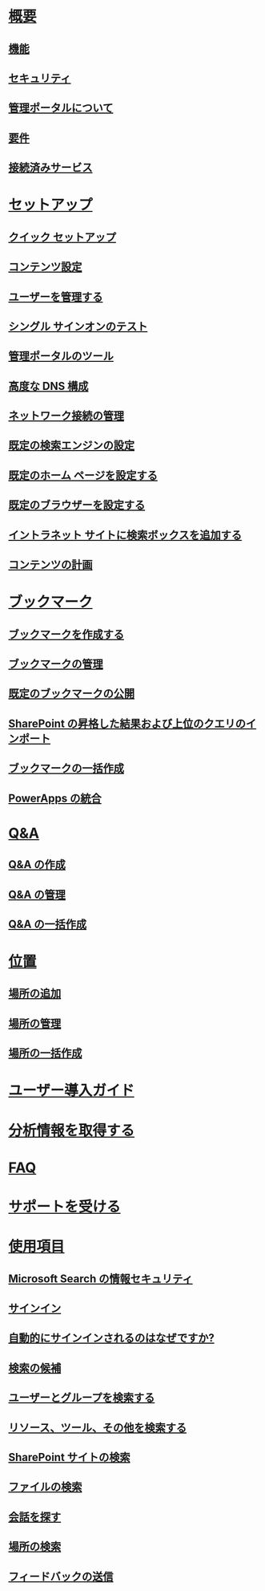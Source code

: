 # [概要](why-microsoft-search.md)
## [機能](features.md)
## [セキュリティ](security.md)
## [管理ポータルについて](about-the-admin-portal.md)
## [要件](requirements.md)
## [接続済みサービス](connected-services.md)
# [セットアップ](set-up-microsoft-search.md)
## [クイック セットアップ](quick-set-up.md)
## [コンテンツ設定](content-settings.md)
## [ユーザーを管理する](add-users.md)
## [シングル サインオンのテスト](test-single-sign-on.md)
## [管理ポータルのツール](admin-portal-tools.md)
## [高度な DNS 構成](advanced-dns-configuration.md)
## [ネットワーク接続の管理](manage-network-connections.md)
## [既定の検索エンジンの設定](set-default-search-engine.md)
## [既定のホーム ページを設定する](set-default-homepage.md)
## [既定のブラウザーを設定する](set-default-browser.md)
## [イントラネット サイトに検索ボックスを追加する](add-a-search-box-to-your-intranet-site.md)
## [コンテンツの計画](plan-your-content.md)
# [ブックマーク](create-and-manage-bookmarks.md)
## [ブックマークを作成する](create-bookmarks.md)
## [ブックマークの管理](manage-bookmarks.md)
## [既定のブックマークの公開](publish-default-bookmarks.md)
## [SharePoint の昇格した結果および上位のクエリのインポート](import-sharepoint-promoted-results-and-top-queries.md)
## [ブックマークの一括作成](bulk-create-bookmarks.md)
## [PowerApps の統合](integrate-powerapps.md)
# [Q&A](create-and-manage-qas.md)
## [Q&A の作成](create-qas.md)
## [Q&A の管理](manage-qas.md)
## [Q&A の一括作成](bulk-create-qas.md)
# [位置](locations.md)
## [場所の追加](add-a-location.md)
## [場所の管理](manage-locations.md)
## [場所の一括作成](bulk-create-locations.md)
# [ユーザー導入ガイド](user-adoption-guide.md)
# [分析情報を取得する](get-insights.md)
# [FAQ](faqs.md)
# [サポートを受ける](get-support.md)
# [使用項目](use/about-microsoft-search.md)
## [Microsoft Search の情報セキュリティ](use/how-microsoft-search-keeps-your-info-secure.md)
## [サインイン](use/sign-in.md)
## [自動的にサインインされるのはなぜですか? ](use/why-am-i-automatically-signed-in.md)
## [検索の候補](use/suggested-searches.md)
## [ユーザーとグループを検索する](use/find-people-and-groups.md)
## [リソース、ツール、その他を検索する](use/find-resources-tools-and-more.md)
## [SharePoint サイトの検索](use/find-sharepoint-sites.md)
## [ファイルの検索](use/find-files.md)
## [会話を探す](use/find-conversations.md)
## [場所の検索](use/find-locations.md)
## [フィードバックの送信](use/send-feedback.md)